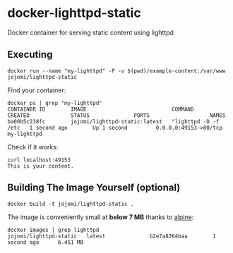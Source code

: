 # docker-lighttpd-static

Docker container for serving static content using lighttpd


## Executing

    docker run --name "my-lighttpd" -P -v $(pwd)/example-content:/var/www jojomi/lighttpd-static

Find your container:

    docker ps | grep "my-lighttpd"
    CONTAINER ID        IMAGE                           COMMAND                CREATED             STATUS              PORTS                   NAMES
    ba00b5c238fc        jojomi/lighttpd-static:latest   "lighttpd -D -f /etc   1 second ago        Up 1 second         0.0.0.0:49153->80/tcp   my-lighttpd

Check if it works:

    curl localhost:49153
    This is your content.


## Building The Image Yourself (optional)

    docker build -t jojomi/lighttpd-static .

The image is conveniently small at **below 7 MB** thanks to [alpine](http://gliderlabs.viewdocs.io/docker-alpine):

    docker images | grep lighttpd
    jojomi/lighttpd-static   latest              b2e7a8364baa        1 second ago      6.451 MB
